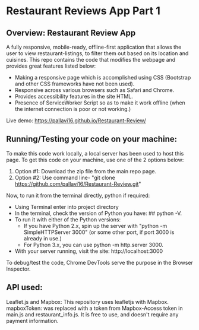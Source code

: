 # Restaurant Reviews App Part 1

## Overview: Restaurant Review App
A fully responsive, mobile-ready, offline-first application that allows the user to view restaurant-listings, to filter them out based on its location and cuisines.
This repo contains the code that modifies the webpage and provides great features listed below:
- Making a responsive page which is accomplished using CSS  (Bootstrap and other CSS frameworks have not been used).
- Responsive across various browsers such as Safari and Chrome.
- Provides accessibility features in the site HTML.
- Presence of ServiceWorker Script so as to make it work offline (when the internet connection is poor or not working.)


Live demo: https://pallavi16.github.io/Restaurant-Review/ 

## Running/Testing your code on your machine:

To make this code work locally, a local server has been used to host this page.
To get this code on your machine, use one of the 2 options below:
1. Option #1: Download the zip file from the main repo page.
2. Option #2: Use command line- "git clone https://github.com/pallavi16/Restaurant-Review.git" 

Now, to run it from the terminal directly, python if required:
- Using Terminal enter into project directory
- In the terminal, check the version of Python you have: ## python -V.
- To run it with either of the Python versions:
  - If you have Python 2.x, spin up the server with "python -m SimpleHTTPServer 3000" (or some other port, if port 3000 is already in use.)
  - For Python 3.x, you can use python -m http.server 3000.
- With your server running, visit the site: http://localhost:3000

To debug/test the code, Chrome DevTools serve the purpose in the Browser Inspector.

## API used:
Leaflet.js and Mapbox:
This repository uses leafletjs with Mapbox. mapboxToken: was replaced with a token from Mapbox-Access token in main.js and restaurant_info.js. It is free to use, and doesn't require any payment information.
